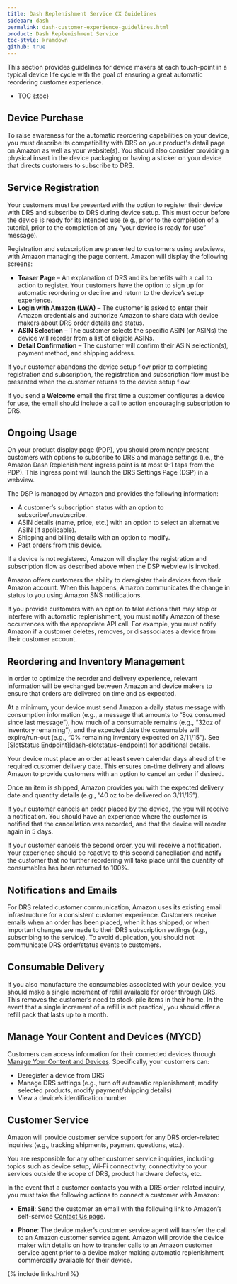 ```yaml
---
title: Dash Replenishment Service CX Guidelines
sidebar: dash
permalink: dash-customer-experience-guidelines.html
product: Dash Replenishment Service
toc-style: kramdown
github: true
---
```


This section provides guidelines for device makers at each touch-point in a typical device life cycle with the goal of ensuring a great automatic reordering customer experience.

* TOC
{:toc}

## Device Purchase

To raise awareness for the automatic reordering capabilities on your device, you must describe its compatibility with DRS on your product's detail page on Amazon as well as your website(s). You should also consider providing a physical insert in the device packaging or having a sticker on your device that directs customers to subscribe to DRS.

## Service Registration

Your customers must be presented with the option to register their device with DRS and subscribe to DRS during device setup. This must occur before the device is ready for its intended use (e.g., prior to the completion of a tutorial, prior to the completion of any “your device is ready for use” message).

Registration and subscription are presented to customers using webviews, with Amazon managing the page content. Amazon will display the following screens:

* **Teaser Page** – An explanation of DRS and its benefits with a call to action to register. Your customers have the option to sign up for automatic reordering or decline and return to the device’s setup experience.
* **Login with Amazon (LWA)** – The customer is asked to enter their Amazon credentials and authorize Amazon to share data with device makers about DRS order details and status.
* **ASIN Selection** – The customer selects the specific ASIN (or ASINs) the device will reorder from a list of eligible ASINs.
* **Detail Confirmation** – The customer will confirm their ASIN selection(s), payment method, and shipping address.

If your customer abandons the device setup flow prior to completing registration and subscription, the registration and subscription flow must be presented when the customer returns to the device setup flow.

If you send a **Welcome** email the first time a customer configures a device for use, the email should include a call to action encouraging subscription to DRS.

## Ongoing Usage

On your product display page (PDP), you should prominently present customers with options to subscribe to DRS and manage settings (i.e., the Amazon Dash Replenishment ingress point is at most 0-1 taps from the PDP). This ingress point will launch the DRS Settings Page (DSP) in a webview.

   The DSP is managed by Amazon and provides the following information:  
   * A customer’s subscription status with an option to subscribe/unsubscribe.  
   * ASIN details (name, price, etc.) with an option to select an alternative ASIN (if applicable).  
   * Shipping and billing details with an option to modify.  
   * Past orders from this device.  

If a device is not registered, Amazon will display the registration and subscription flow as described above when the DSP webview is invoked.

Amazon offers customers the ability to deregister their devices from their Amazon account. When this happens, Amazon communicates the change in status to you using Amazon SNS notifications.

If you provide customers with an option to take actions that may stop or interfere with automatic replenishment, you must notify Amazon of these occurrences with the appropriate API call. For example, you must notify Amazon if a customer deletes, removes, or disassociates a device from their customer account.

## Reordering and Inventory Management

In order to optimize the reorder and delivery experience, relevant information will be exchanged between Amazon and device makers to ensure that orders are delivered on time and as expected.

At a minimum, your device must send Amazon a daily status message with consumption information (e.g., a message that amounts to “8oz consumed since last message”), how much of a consumable remains (e.g., “32oz of inventory remaining”), and the expected date the consumable will expire/run-out (e.g., “0% remaining inventory expected on 3/11/15”). See [SlotStatus Endpoint][dash-slotstatus-endpoint] for additional details.

Your device must place an order at least seven calendar days ahead of the required customer delivery date. This ensures on-time delivery and allows Amazon to provide customers with an option to cancel an order if desired.

Once an item is shipped, Amazon provides you with the expected delivery date and quantity details (e.g., “40 oz to be delivered on 3/11/15”).

If your customer cancels an order placed by the device, the you will receive a notification. You should have an experience where the customer is notified that the cancellation was recorded, and that the device will reorder again in 5 days.

If your customer cancels the second order, you will receive a notification. Your experience should be reactive to this second cancellation and notify the customer that no further reordering will take place until the quantity of consumables has been returned to 100%.

## Notifications and Emails

For DRS related customer communication, Amazon uses its existing email infrastructure for a consistent customer experience. Customers receive emails when an order has been placed, when it has shipped, or when important changes are made to their DRS subscription settings (e.g., subscribing to the service). To avoid duplication, you should not communicate DRS order/status events to customers.

## Consumable Delivery

If you also manufacture the consumables associated with your device, you should make a single increment of refill available for order through DRS. This removes the customer’s need to stock-pile items in their home. In the event that a single increment of a refill is not practical, you should offer a refill pack that lasts up to a month.

## Manage Your Content and Devices (MYCD)

Customers can access information for their connected devices through [Manage Your Content and Devices](https://www.amazon.com/mn/dcw/myx.html). Specifically, your customers can:

* Deregister a device from DRS
* Manage DRS settings (e.g., turn off automatic replenishment, modify selected products, modify payment/shipping details)
* View a device’s identification number

## Customer Service

Amazon will provide customer service support for any DRS order-related inquiries (e.g., tracking shipments, payment questions, etc.).

You are responsible for any other customer service inquiries, including topics such as device setup, Wi-Fi connectivity, connectivity to your services outside the scope of DRS, product hardware defects, etc.

In the event that a customer contacts you with a DRS order-related inquiry, you must take the following actions to connect a customer with Amazon:

* **Email**: Send the customer an email with the following link to Amazon’s self-service [Contact Us page](http://www.amazon.com/gp/help/contact-us/general-questions.html).

* **Phone**: The device maker’s customer service agent will transfer the call to an Amazon customer service agent. Amazon will provide the device maker with details on how to transfer calls to an Amazon customer service agent prior to a device maker making automatic replenishment commercially available for their device.

{% include links.html %}
